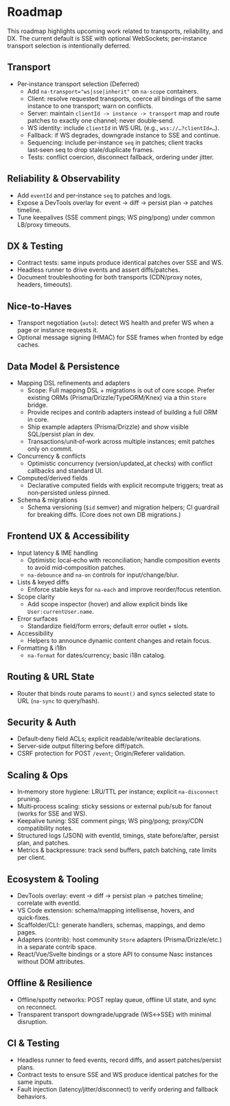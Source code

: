 # Roadmap

This roadmap highlights upcoming work related to transports, reliability, and DX. The current default is SSE with optional WebSockets; per‑instance transport selection is intentionally deferred.

## Transport

- Per‑instance transport selection (Deferred)
  - Add `na-transport="ws|sse|inherit"` on `na-scope` containers.
  - Client: resolve requested transports, coerce all bindings of the same instance to one transport; warn on conflicts.
  - Server: maintain `clientId -> instance -> transport` map and route patches to exactly one channel; never double‑send.
  - WS identity: include `clientId` in WS URL (e.g., `wss://…?clientId=…`).
  - Fallback: if WS degrades, downgrade instance to SSE and continue.
  - Sequencing: include per‑instance `seq` in patches; client tracks last‑seen seq to drop stale/duplicate frames.
  - Tests: conflict coercion, disconnect fallback, ordering under jitter.

## Reliability & Observability

- Add `eventId` and per‑instance `seq` to patches and logs.
- Expose a DevTools overlay for event → diff → persist plan → patches timeline.
- Tune keepalives (SSE comment pings; WS ping/pong) under common LB/proxy timeouts.

## DX & Testing

- Contract tests: same inputs produce identical patches over SSE and WS.
- Headless runner to drive events and assert diffs/patches.
- Document troubleshooting for both transports (CDN/proxy notes, headers, timeouts).

## Nice‑to‑Haves

- Transport negotiation (`auto`): detect WS health and prefer WS when a page or instance requests it.
- Optional message signing (HMAC) for SSE frames when fronted by edge caches.

## Data Model & Persistence

- Mapping DSL refinements and adapters
  - Scope: Full mapping DSL + migrations is out of core scope. Prefer existing ORMs (Prisma/Drizzle/TypeORM/Knex) via a thin `Store` bridge.
  - Provide recipes and contrib adapters instead of building a full ORM in core.
  - Ship example adapters (Prisma/Drizzle) and show visible SQL/persist plan in dev.
  - Transactions/unit‑of‑work across multiple instances; emit patches only on commit.
- Concurrency & conflicts
  - Optimistic concurrency (version/updated_at checks) with conflict callbacks and standard UI.
- Computed/derived fields
  - Declarative computed fields with explicit recompute triggers; treat as non‑persisted unless pinned.
- Schema & migrations
  - Schema versioning (`$id` semver) and migration helpers; CI guardrail for breaking diffs. (Core does not own DB migrations.)

## Frontend UX & Accessibility

- Input latency & IME handling
  - Optimistic local‑echo with reconciliation; handle composition events to avoid mid‑composition patches.
  - `na-debounce` and `na-on` controls for input/change/blur.
- Lists & keyed diffs
  - Enforce stable keys for `na-each` and improve reorder/focus retention.
- Scope clarity
  - Add scope inspector (hover) and allow explicit binds like `User:currentUser.name`.
- Error surfaces
  - Standardize field/form errors; default error outlet + slots.
- Accessibility
  - Helpers to announce dynamic content changes and retain focus.
- Formatting & i18n
  - `na-format` for dates/currency; basic i18n catalog.

## Routing & URL State

- Router that binds route params to `mount()` and syncs selected state to URL (`na-sync` to query/hash).

## Security & Auth

- Default‑deny field ACLs; explicit readable/writeable declarations.
- Server‑side output filtering before diff/patch.
- CSRF protection for POST `/event`; Origin/Referer validation.

## Scaling & Ops

- In‑memory store hygiene: LRU/TTL per instance; explicit `na-disconnect` pruning.
- Multi‑process scaling: sticky sessions or external pub/sub for fanout (works for SSE and WS).
- Keepalive tuning: SSE comment pings; WS ping/pong; proxy/CDN compatibility notes.
- Structured logs (JSON) with eventId, timings, state before/after, persist plan, and patches.
- Metrics & backpressure: track send buffers, patch batching, rate limits per client.

## Ecosystem & Tooling

- DevTools overlay: event → diff → persist plan → patches timeline; correlate with eventId.
- VS Code extension: schema/mapping intellisense, hovers, and quick‑fixes.
- Scaffolder/CLI: generate handlers, schemas, mappings, and demo pages.
- Adapters (contrib): host community `Store` adapters (Prisma/Drizzle/etc.) in a separate contrib space.
- React/Vue/Svelte bindings or a store API to consume Nasc instances without DOM attributes.

## Offline & Resilience

- Offline/spotty networks: POST replay queue, offline UI state, and sync on reconnect.
- Transparent transport downgrade/upgrade (WS↔SSE) with minimal disruption.

## CI & Testing

- Headless runner to feed events, record diffs, and assert patches/persist plans.
- Contract tests to ensure SSE and WS produce identical patches for the same inputs.
- Fault injection (latency/jitter/disconnect) to verify ordering and fallback behaviors.
